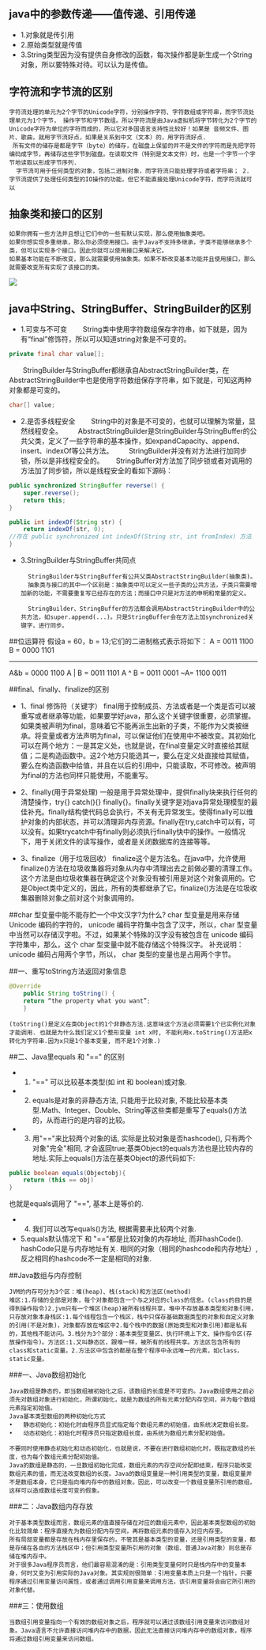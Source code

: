 
## java中的参数传递——值传递、引用传递
- 1.对象就是传引用
- 2.原始类型就是传值
- 3.String类型因为没有提供自身修改的函数，每次操作都是新生成一个String对象，所以要特殊对待。可以认为是传值。

## 字符流和字节流的区别
    字符流处理的单元为2个字节的Unicode字符，分别操作字符、字符数组或字符串，而字节流处理单元为1个字节， 操作字节和字节数组。所以字符流是由Java虚拟机将字节转化为2个字节的Unicode字符为单位的字符而成的，所以它对多国语言支持性比较好！如果是 音频文件、图片、歌曲，就用字节流好点，如果是关系到中文（文本）的，用字符流好点. 
     所有文件的储存是都是字节（byte）的储存，在磁盘上保留的并不是文件的字符而是先把字符编码成字节，再储存这些字节到磁盘。在读取文件（特别是文本文件）时，也是一个字节一个字节地读取以形成字节序列. 
      字节流可用于任何类型的对象，包括二进制对象，而字符流只能处理字符或者字符串； 2. 字节流提供了处理任何类型的IO操作的功能，但它不能直接处理Unicode字符，而字符流就可以

## 抽象类和接口的区别
    如果你拥有一些方法并且想让它们中的一些有默认实现，那么使用抽象类吧。
    如果你想实现多重继承，那么你必须使用接口。由于Java不支持多继承，子类不能够继承多个类，但可以实现多个接口。因此你就可以使用接口来解决它。
    如果基本功能在不断改变，那么就需要使用抽象类。如果不断改变基本功能并且使用接口，那么就需要改变所有实现了该接口的类。

![](./_image/2017-12-29-23-53-29.png)


## java中String、StringBuffer、StringBuilder的区别
- 1.可变与不可变
　　String类中使用字符数组保存字符串，如下就是，因为有“final”修饰符，所以可以知道string对象是不可变的。
```java
private final char value[];
```
　　StringBuilder与StringBuffer都继承自AbstractStringBuilder类，在AbstractStringBuilder中也是使用字符数组保存字符串，如下就是，可知这两种对象都是可变的。
```java
char[] value;
```

- 2.是否多线程安全
　　String中的对象是不可变的，也就可以理解为常量，显然线程安全。
　　AbstractStringBuilder是StringBuilder与StringBuffer的公共父类，定义了一些字符串的基本操作，如expandCapacity、append、insert、indexOf等公共方法。
　　StringBuilder并没有对方法进行加同步锁，所以是非线程安全的。　
    　StringBuffer对方法加了同步锁或者对调用的方法加了同步锁，所以是线程安全的看如下源码：

```java
public synchronized StringBuffer reverse() {
    super.reverse();
    return this;
}

public int indexOf(String str) {
    return indexOf(str, 0);        
//存在 public synchronized int indexOf(String str, int fromIndex) 方法
}
```

- 3.StringBuilder与StringBuffer共同点

        StringBuilder与StringBuffer有公共父类AbstractStringBuilder(抽象类)。
        抽象类与接口的其中一个区别是：抽象类中可以定义一些子类的公共方法，子类只需要增加新的功能，不需要重复写已经存在的方法；而接口中只是对方法的申明和常量的定义。

        StringBuilder、StringBuffer的方法都会调用AbstractStringBuilder中的公共方法，如super.append(...)。只是StringBuffer会在方法上加synchronized关键字，进行同步。


##位运算符
假设a = 60，b = 13;它们的二进制格式表示将如下：
A = 0011 1100
B = 0000 1101

-----------------
A&b = 0000 1100
A | B = 0011 1101
A ^ B = 0011 0001
~A= 1100 0011

##final、finally、finalize的区别
- 1、final 修饰符（关键字）
        final用于控制成员、方法或者是一个类是否可以被重写或者继承等功能，如果要学好java，那么这个关键字很重要，必须掌握。如果类被声明为final，意味着它不能再派生出新的子类，不能作为父类被继承。将变量或者方法声明为final，可以保证他们在使用中不被改变。其初始化可以在两个地方：一是其定义处，也就是说，在final变量定义时直接给其赋值；二是构造函数中。这2个地方只能选其一，要么在定义处直接给其赋值，要么在构造函数中给值，并且在以后的引用中，只能读取，不可修改。被声明为final的方法也同样只能使用，不能重写。

- 2、finally(用于异常处理)
        一般是用于异常处理中，提供finally块来执行任何的清楚操作，try{} catch(){} finally{}。finally关键字是对java异常处理模型的最佳补充。finally结构使代码总会执行，不关有无异常发生。使得finally可以维护对象的内部状态，并可以清理非内存资源。finally在try,catch中可以有，可以没有。如果trycatch中有finally则必须执行finally快中的操作。一般情况下，用于关闭文件的读写操作，或者是关闭数据库的连接等等。

- 3、finalize（用于垃圾回收）
         finalize这个是方法名。在java中，允许使用finalize()方法在垃圾收集器将对象从内存中清理出去之前做必要的清理工作。这个方法是由垃圾收集器在确定这个对象没有被引用是对这个对象调用的。它是Object类中定义的，因此，所有的类都继承了它。finalize()方法是在垃圾收集器删除对象之前对这个对象调用的。

##char 型变量中能不能存贮一个中文汉字?为什么?
    char 型变量是用来存储 Unicode 编码的字符的， unicode 编码字符集中包含了汉字，所以，char 型变量中当然可以存储汉字啦。不过，如果某个特殊的汉字没有被包含在 unicode 编码字符集中，那么，这个 char 型变量中就不能存储这个特殊汉字。 
补充说明： unicode 编码占用两个字节，所以， char 类型的变量也是占用两个字节。


##一、重写toString方法返回对象信息

```java    
@Override
    public String toString() {
	return “the property what you want”;
    }
```
    (toString()是定义在类Object的1个非静态方法.这意味这个方法必须需要1个已实例化对象才能调用. 也就是为什么我们定义1个整形变量 int x时, 不能利用x.toString()方法把x转化为字符串.因为x只是1个基本变量, 而不是1个对象.)

##二、Java里equals 和 "==" 的区别
- 1. "==" 可以比较基本类型(如 int 和 boolean)或对象.
- 2. equals是对象的非静态方法, 只能用于比较对象, 不能比较基本类型.Math、Integer、Double、String等这些类都是重写了equals()方法的，从而进行的是内容的比较。
- 3. 用"=="来比较两个对象的话, 实际是比较对象是否hashcode(), 只有两个对象"完全"相同, 才会返回true;基类Object的equals方法也是比较内存的地址.实际上equals()方法在基类Object的源代码如下:
```java
public boolean equals(Objectobj){
    return (this == obj)
}
```
也就是equals调用了 "==", 基本上是等价的.
- 4. 我们可以改写equals()方法, 根据需要来比较两个对象.
- 5.equals默认情况下 和 "=="都是比较对象的内存地址, 而非hashCode().
hashCode只是与内存地址有关.
相同的对象（相同的hashcode和内存地址）,反之相同的hashcode不一定是相同的对象.


##Java数组与内存控制

    JVM的内存可分为3个区：堆(heap)、栈(stack)和方法区(method)
    堆区:1.存储的全部是对象，每个对象都包含一个与之对应的class的信息。(class的目的是得到操作指令)2.jvm只有一个堆区(heap)被所有线程共享，堆中不存放基本类型和对象引用，只存放对象本身栈区:1.每个线程包含一个栈区，栈中只保存基础数据类型的对象和自定义对象的引用(不是对象)，对象都存放在堆区中2.每个栈中的数据(原始类型和对象引用)都是私有的，其他栈不能访问。3.栈分为3个部分：基本类型变量区、执行环境上下文、操作指令区(存放操作指令)。方法区:1.又叫静态区，跟堆一样，被所有的线程共享。方法区包含所有的class和static变量。2.方法区中包含的都是在整个程序中永远唯一的元素，如class，static变量。

###一、Java数组初始化

    Java数组是静态的，即当数组被初始化之后，该数组的长度是不可变的。Java数组使用之前必须先对数组对象进行初始化，所谓初始化，就是为数组的所有元素分配内存空间，并为每个数组元素指定初始值。
    Java基本类型数组的两种初始化方式
	•	静态初始化：初始化时由程序员显式指定每个数组元素的初始值，由系统决定数组长度。
	•	动态初始化：初始化时程序员只指定数组长度，由系统为数组元素分配初始值。

    不要同时使用静态初始化和动态初始化，也就是说，不要在进行数组初始化时，既指定数组的长度，也为每个数组元素分配初始值。
    Java的数组是静态的，一旦数组初始化完成，数组元素的内存空间分配即结束，程序只能改变数组元素的值，而无法改变数组的长度。Java的数组变量是一种引用类型的变量，数组变量并不是数组本身，它只是指向堆内存中的数组对象。因此，可以改变一个数组变量所引用的数组，这样可以造成数组长度可变的假象。
###二：Java数组内存存放

    对于基本类型数组而言，数组元素的值直接存储在对应的数组元素中，因此基本类型数组的初始化比较简单：程序直接先为数组分配内存空间，再将数组元素的值存入对应内存里。
    所有局部变量都是存放在栈内存里保存的，不管其是基本类型的变量，还是引用类型的变量，都是存储在各自的方法栈区中；但引用类型变量所引用的对象（数组、普通Java对象）则总是存储在堆内存中。
    对于很多Java程序员而言，他们最容易混淆的是：引用类型变量何时只是栈内存中的变量本身，何时又变为引用实际的Java对象。其实规则很简单：引用变量本质上只是一个指针，只要程序通过引用变量访问属性，或者通过调用引用变量来调用方法，该引用变量将会由它所引用的对象代替。
###三：使用数组

    当数组引用变量指向一个有效的数组对象之后，程序就可以通过该数组引用变量来访问数组对象。Java语言不允许直接访问堆内存中的数据，因此无法直接访问堆内存中的数组对象，程序将通过数组引用变量来访问数组。
